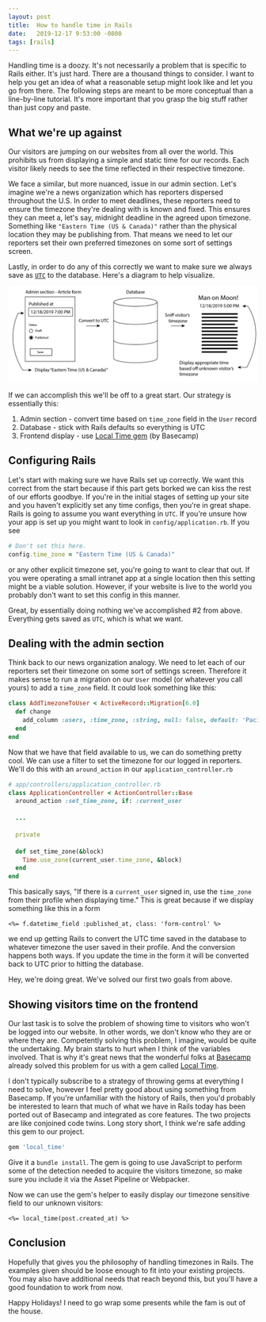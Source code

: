 ```yaml
---
layout: post
title:  How to handle time in Rails
date:   2019-12-17 9:53:00 -0800
tags: [rails]
---
```


Handling time is a doozy. It's not necessarily a problem that is specific to Rails either. It's just hard. There are a thousand things to consider. I want to help you get an idea of what a reasonable setup might look like and let you go from there. The following steps are meant to be more conceptual than a line-by-line tutorial. It's more important that you grasp the big stuff rather than just copy and paste.

## What we're up against

Our visitors are jumping on our websites from all over the world. This prohibits us from displaying a simple and static time for our records. Each visitor likely needs to see the time reflected in their respective timezone.

We face a similar, but more nuanced, issue in our admin section. Let's imagine we're a news organization which has reporters dispersed throughout the U.S. In order to meet deadlines, these reporters need to ensure the timezone they're dealing with is known and fixed. This ensures they can meet a, let's say, midnight deadline in the agreed upon timezone. Something like `"Eastern Time (US & Canada)"` rather than the physical location they may be publishing from. That means we need to let our reporters set their own preferred timezones on some sort of settings screen.

Lastly, in order to do any of this correctly we want to make sure we always save as [`UTC`](https://en.wikipedia.org/wiki/Coordinated_Universal_Time) to the database. Here's a diagram to help visualize.

![Time diagram](/images/2019-12-17/time-diagram.png)

If we can accomplish this we'll be off to a great start. Our strategy is essentially this:

1. Admin section - convert time based on `time_zone` field in the `User` record
2. Database - stick with Rails defaults so everything is UTC
3. Frontend display - use [Local Time gem](https://github.com/basecamp/local_time) (by Basecamp)

## Configuring Rails

Let's start with making sure we have Rails set up correctly. We want this correct from the start because if this part gets borked we can kiss the rest of our efforts goodbye. If you're in the initial stages of setting up your site and you haven't explicitly set any time configs, then you're in great shape. Rails is going to assume you want everything in `UTC`. If you're unsure how your app is set up you might want to look in `config/application.rb`. If you see

```ruby
# Don't set this here.
config.time_zone = "Eastern Time (US & Canada)"
```

or any other explicit timezone set, you're going to want to clear that out. If you were operating a small intranet app at a single location then this setting might be a viable solution. However, if your website is live to the world you probably don't want to set this config in this manner.

Great, by essentially doing nothing we've accomplished #2 from above. Everything gets saved as `UTC`, which is what we want.

## Dealing with the admin section

Think back to our news organization analogy. We need to let each of our reporters set their timezone on some sort of settings screen. Therefore it makes sense to run a migration on our `User` model (or whatever you call yours) to add a `time_zone` field. It could look something like this:

```ruby
class AddTimezoneToUser < ActiveRecord::Migration[6.0]
  def change
    add_column :users, :time_zone, :string, null: false, default: 'Pacific Time (US & Canada)'
  end
end
```

Now that we have that field available to us, we can do something pretty cool. We can use a filter to set the timezone for our logged in reporters. We'll do this with an `around_action` in our `application_controller.rb`

```ruby
# app/controllers/application_controller.rb
class ApplicationController < ActionController::Base
  around_action :set_time_zone, if: :current_user

  ...

  private

  def set_time_zone(&block)
    Time.use_zone(current_user.time_zone, &block)
  end
end
```

This basically says, "If there is a `current_user` signed in, use the `time_zone` from their profile when displaying time." This is great because if we display something like this in a form

```erb
<%= f.datetime_field :published_at, class: 'form-control' %>
```

we end up getting Rails to convert the UTC time saved in the database to whatever timezone the user saved in their profile. And the conversion happens both ways. If you update the time in the form it will be converted back to UTC prior to hitting the database.

Hey, we're doing great. We've solved our first two goals from above.

## Showing visitors time on the frontend

Our last task is to solve the problem of showing time to visitors who won't be logged into our website. In other words, we don't know who they are or where they are. Competently solving this problem, I imagine, would be quite the undertaking. My brain starts to hurt when I think of the variables involved. That is why it's great news that the wonderful folks at [Basecamp](https://basecamp.com/) already solved this problem for us with a gem called [Local Time](https://github.com/basecamp/local_time).

I don't typically subscribe to a strategy of throwing gems at everything I need to solve, however I feel pretty good about using something from Basecamp. If you're unfamiliar with the history of Rails, then you'd probably be interested to learn that much of what we have in Rails today has been ported out of Basecamp and integrated as core features. The two projects are like conjoined code twins. Long story short, I think we're safe adding this gem to our project.

```ruby
gem 'local_time'
```

Give it a `bundle install`. The gem is going to use JavaScript to perform some of the detection needed to acquire the visitors timezone, so make sure you include it via the Asset Pipeline or Webpacker.

Now we can use the gem's helper to easily display our timezone sensitive field to our unknown visitors:

```erb
<%= local_time(post.created_at) %>
```

## Conclusion

Hopefully that gives you the philosophy of handling timezones in Rails. The examples given should be loose enough to fit into your existing projects. You may also have additional needs that reach beyond this, but you'll have a good foundation to work from now.

Happy Holidays! I need to go wrap some presents while the fam is out of the house.
